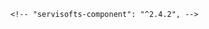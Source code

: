 <!-- const ${1:${TM_DIRECTORY/^.*(\\/|\\\\)([^(\\/|\\\\)]+)$/$2/}} -->
    <!-- "servisofts-component": "^2.4.2", -->

